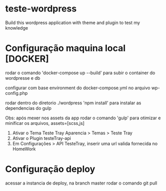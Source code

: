 # teste-wordpress
Build this wordpress application with theme and plugin to test my knowledge

# Configuração maquina local [DOCKER]
<p>rodar o comando 'docker-compose up --build' para subir o container do wordpresse e db</p>
<p>configurar com base environment do docker-compose.yml no arquivo wp-config.php
<p>rodar dentro do diretorio ./wordpress 'npm install' para instalar as dependencias do gulp</p>
<p>Obs: após mexer nos assets da app rodar o comando 'gulp' para otimizar e minificar os arquivos, assets=[scss,js]</p>
<ol>
<li>Ativar o Tema Teste Tray Aparencia > Temas > Teste Tray</li>
<li>Ativar o Plugin testeTray-api</li>
<li>Em Configurações > API TesteTray, inserir uma url valida fornecida no HomeWork</li>
</ol>

# Configuração deploy 
<p>acessar a instancia de deploy, na branch master rodar o comando git pull</p>
